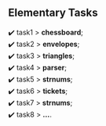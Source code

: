 ## Elementary Tasks
✔️ task1 > <b>chessboard</b>;<br>
✔️ task2 > <b>envelopes</b>;<br>
✔️ task3 > <b>triangles</b>;<br>
✔️ task4 > <b>parser</b>;<br>
✔️ task5 > <b>strnums</b>;<br>
✔️ task6 > <b>tickets</b>;<br>
✔️ task7 > <b>strnums</b>;<br>
✔️ task8 > <b>...</b>.